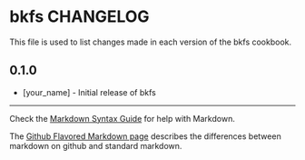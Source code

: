 bkfs CHANGELOG
==============

This file is used to list changes made in each version of the bkfs cookbook.

0.1.0
-----
- [your_name] - Initial release of bkfs

- - -
Check the [Markdown Syntax Guide](http://daringfireball.net/projects/markdown/syntax) for help with Markdown.

The [Github Flavored Markdown page](http://github.github.com/github-flavored-markdown/) describes the differences between markdown on github and standard markdown.
